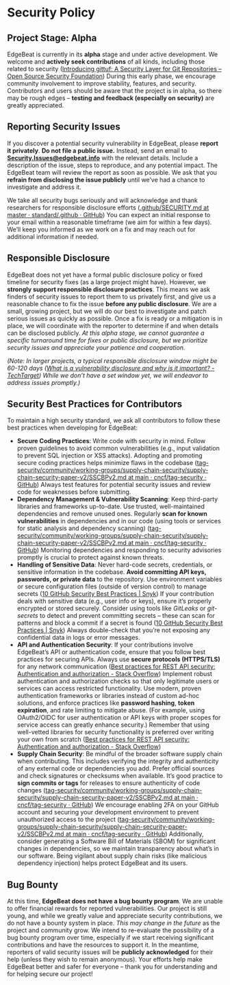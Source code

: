 # Security Policy

## Project Stage: Alpha  
EdgeBeat is currently in its **alpha** stage and under active development. We welcome and **actively seek contributions** of all kinds, including those related to security ([Introducing gittuf: A Security Layer for Git Repositories – Open Source Security Foundation](https://openssf.org/blog/2024/01/18/introducing-gittuf-a-security-layer-for-git-repositories/#:~:text=gittuf%20recently%20reached%20the%20alpha,as%20updates%20to%20gittuf%E2%80%99s%20design))  During this early phase, we encourage community involvement to improve stability, features, and security. Contributors and users should be aware that the project is in alpha, so there may be rough edges – **testing and feedback (especially on security)** are greatly appreciated.

## Reporting Security Issues  
If you discover a potential security vulnerability in EdgeBeat, please **report it privately**. **Do not file a public issue.** Instead, send an email to **[Security.Issues@edgebeat.info](mailto:Security.Issues@edgebeat.info)** with the relevant details. Include a description of the issue, steps to reproduce, and any potential impact. The EdgeBeat team will review the report as soon as possible. We ask that you **refrain from disclosing the issue publicly** until we’ve had a chance to investigate and address it.  

We take all security bugs seriously and will acknowledge and thank researchers for responsible disclosure efforts ([.github/SECURITY.md at master · standard/.github · GitHub](https://github.com/standard/.github/blob/master/SECURITY.md#:~:text=The%20,effort%20to%20acknowledge%20your%20contributions))  You can expect an initial response to your email within a reasonable timeframe (we aim for within a few days). We’ll keep you informed as we work on a fix and may reach out for additional information if needed.

## Responsible Disclosure  
EdgeBeat does not yet have a formal public disclosure policy or fixed timeline for security fixes (as a large project might have). However, we **strongly support responsible disclosure practices**. This means we ask finders of security issues to report them to us privately first, and give us a reasonable chance to fix the issue **before any public disclosure**. We are a small, growing project, but we will do our best to investigate and patch serious issues as quickly as possible. Once a fix is ready or a mitigation is in place, we will coordinate with the reporter to determine if and when details can be disclosed publicly. *At this alpha stage, we cannot guarantee a specific turnaround time for fixes or public disclosure, but we prioritize security issues and appreciate your patience and cooperation.*  

*(Note: In larger projects, a typical responsible disclosure window might be 60-120 days ([What is a vulnerability disclosure and why is it important? - TechTarget](https://www.techtarget.com/searchsecurity/definition/vulnerability-disclosure#:~:text=What%20is%20a%20vulnerability%20disclosure,with%20researchers%20to%20modify))  While we don’t have a set window yet, we will endeavor to address issues promptly.)*

## Security Best Practices for Contributors  
To maintain a high security standard, we ask all contributors to follow these best practices when developing for EdgeBeat:

- **Secure Coding Practices**: Write code with security in mind. Follow proven guidelines to avoid common vulnerabilities (e.g., input validation to prevent SQL injection or XSS attacks). Adopting and promoting secure coding practices helps minimize flaws in the codebase ([tag-security/community/working-groups/supply-chain-security/supply-chain-security-paper-v2/SSCBPv2.md at main · cncf/tag-security · GitHub](https://github.com/cncf/tag-security/blob/main/community/working-groups/supply-chain-security/supply-chain-security-paper-v2/SSCBPv2.md#:~:text=,minimize%20vulnerabilities%20in%20the%20codebase))  Always test features for potential security issues and review code for weaknesses before submitting.  
- **Dependency Management & Vulnerability Scanning**: Keep third-party libraries and frameworks up-to-date. Use trusted, well-maintained dependencies and remove unused ones. Regularly **scan for known vulnerabilities** in dependencies and in our code (using tools or services for static analysis and dependency scanning) ([tag-security/community/working-groups/supply-chain-security/supply-chain-security-paper-v2/SSCBPv2.md at main · cncf/tag-security · GitHub](https://github.com/cncf/tag-security/blob/main/community/working-groups/supply-chain-security/supply-chain-security-paper-v2/SSCBPv2.md#:~:text=containing%20the%20best%20coding%20guidelines,latest%20packages%20or%20implement%20fixes))  Monitoring dependencies and responding to security advisories promptly is crucial to protect against known threats.  
- **Handling of Sensitive Data**: Never hard-code secrets, credentials, or sensitive information in the codebase. **Avoid committing API keys, passwords, or private data** to the repository. Use environment variables or secure configuration files (outside of version control) to manage secrets ([10 GitHub Security Best Practices | Snyk](https://snyk.io/blog/ten-git-hub-security-best-practices/#:~:text=Storing%20credentials%20directly%20in%20GitHub,the%20risk%20of%20inadvertent%20exposure))  If your contribution deals with sensitive data (e.g., user info or keys), ensure it’s properly encrypted or stored securely. Consider using tools like *GitLeaks* or *git-secrets* to detect and prevent committing secrets – these can scan for patterns and block a commit if a secret is found ([10 GitHub Security Best Practices | Snyk](https://snyk.io/blog/ten-git-hub-security-best-practices/#:~:text=Additionally%2C%20specialized%20tools%20like%20GitLeaks,in%20Git%20and%20GitHub%20repositories))  Always double-check that you’re not exposing any confidential data in logs or error messages.  
- **API and Authentication Security**: If your contributions involve EdgeBeat’s API or authentication code, ensure that you follow best practices for securing APIs. Always use **secure protocols (HTTPS/TLS)** for any network communication ([Best practices for REST API security: Authentication and authorization - Stack Overflow](https://stackoverflow.blog/2021/10/06/best-practices-for-authentication-and-authorization-for-rest-apis/#:~:text=Always%20use%20TLS))  Implement robust authentication and authorization checks so that only legitimate users or services can access restricted functionality. Use modern, proven authentication frameworks or libraries instead of custom ad-hoc solutions, and enforce practices like **password hashing**, **token expiration**, and rate limiting to mitigate abuse. (For example, using OAuth2/OIDC for user authentication or API keys with proper scopes for service access can greatly enhance security.) Remember that using well-vetted libraries for security functionality is preferred over writing your own from scratch ([Best practices for REST API security: Authentication and authorization - Stack Overflow](https://stackoverflow.blog/2021/10/06/best-practices-for-authentication-and-authorization-for-rest-apis/#:~:text=In%20summary%3A%20use%20good%20libraries))   
- **Supply Chain Security**: Be mindful of the broader software supply chain when contributing. This includes verifying the integrity and authenticity of any external code or dependencies you add. Prefer official sources and check signatures or checksums when available. It’s good practice to **sign commits or tags** for releases to ensure authenticity of code changes ([tag-security/community/working-groups/supply-chain-security/supply-chain-security-paper-v2/SSCBPv2.md at main · cncf/tag-security · GitHub](https://github.com/cncf/tag-security/blob/main/community/working-groups/supply-chain-security/supply-chain-security-paper-v2/SSCBPv2.md#:~:text=,promote%20secure%20coding%20practices%20within))  We encourage enabling 2FA on your GitHub account and securing your development environment to prevent unauthorized access to the project ([tag-security/community/working-groups/supply-chain-security/supply-chain-security-paper-v2/SSCBPv2.md at main · cncf/tag-security · GitHub](https://github.com/cncf/tag-security/blob/main/community/working-groups/supply-chain-security/supply-chain-security-paper-v2/SSCBPv2.md#:~:text=,promote%20secure%20coding%20practices%20within))  Additionally, consider generating a Software Bill of Materials (SBOM) for significant changes in dependencies, so we maintain transparency about what’s in our software. Being vigilant about supply chain risks (like malicious dependency injection) helps protect EdgeBeat and its users.  

## Bug Bounty  
At this time, **EdgeBeat does not have a bug bounty program**. We are unable to offer financial rewards for reported vulnerabilities. Our project is still young, and while we greatly value and appreciate security contributions, we do not have a bounty system in place. *This may change in the future* as the project and community grow. We intend to re-evaluate the possibility of a bug bounty program over time, especially if we start receiving significant contributions and have the resources to support it. In the meantime, reporters of valid security issues will be **publicly acknowledged** for their help (unless they wish to remain anonymous). Your efforts help make EdgeBeat better and safer for everyone – thank you for understanding and for helping secure our project!

